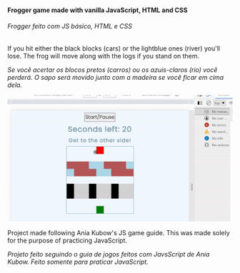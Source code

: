 
#### Frogger game made with vanilla JavaScript, HTML and CSS
###### _Frogger feito com JS básico, HTML e CSS_

If you hit either the black blocks (cars) or the lightblue ones (river) you'll lose. The frog will move along with the logs if you stand on them.

_Se você acertar os blocos pretos (carros) ou os azuis-claros (rio) você perderá. O sapo será movido junto com a madeira se você ficar em cima dela._

![Result](teste.gif)

Project made following Ania Kubow's JS game guide. This was made solely for the purpose of practicing JavaScript. 
	
_Projeto feito seguindo o guia de jogos feitos com JavsScript de Ania Kubow. Feito somente para praticar JavaScript._

